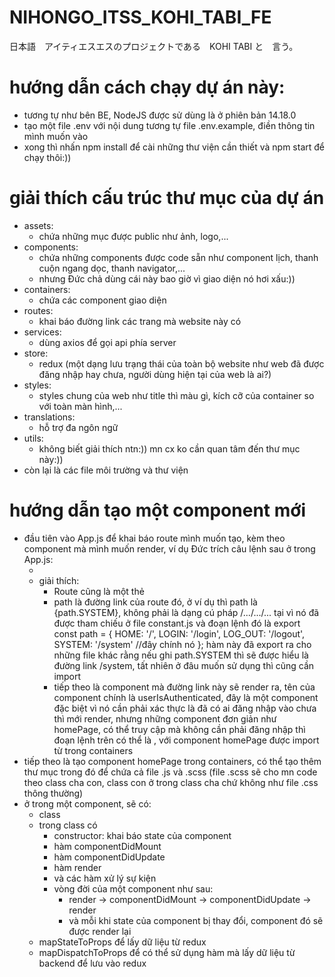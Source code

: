 # NIHONGO_ITSS_KOHI_TABI_FE
日本語　アイティエスエスのプロジェクトである　KOHI TABI と　言う。

# hướng dẫn cách chạy dự án này:
- tương tự như bên BE, NodeJS được sử dùng là ở phiên bản 14.18.0
- tạo một file .env với nội dung tương tự file .env.example, điền thông tin mình muốn vào
- xong thì nhấn npm install để cài những thư viện cần thiết và npm start để chạy thôi:))
# giải thích cấu trúc thư mục của dự án
- assets:
    * chứa những mục được public như ảnh, logo,...
- components:
    * chứa những components được code sẵn như component lịch, thanh cuộn ngang dọc, thanh navigator,...
    * nhưng Đức chả dùng cái này bao giờ vì giao diện nó hơi xấu:))
- containers:
    * chứa các component giao diện
- routes:
    * khai báo đường link các trang mà website này có
- services:
    * dùng axios để gọi api phía server
- store:
    * redux (một dạng lưu trạng thái của toàn bộ website như web đã được đăng nhập hay chưa, người dùng hiện tại của web là ai?)
- styles:
    * styles chung của web như title thì màu gì, kích cỡ của container so với toàn màn hình,...
- translations:
    * hỗ trợ đa ngôn ngữ
- utils:
    * không biết giải thích ntn:)) mn cx ko cần quan tâm đến thư mục này:))
- còn lại là các file môi trường và thư viện
# hướng dẫn tạo một component mới
- đầu tiên vào App.js để khai báo route mình muốn tạo, kèm theo component mà mình muốn render, ví dụ Đức trích câu lệnh sau ở trong App.js:
    * <Route path={path.SYSTEM} component={userIsAuthenticated(System)} />
    * giải thích:
        - Route cũng là một thẻ
        - path là đường link của route đó, ở ví dụ thì path là {path.SYSTEM}, không phải là dạng cú pháp /.../.../... tại vì nó đã được tham chiếu ở file constant.js và đoạn lệnh đó là 
        export const path = {
            HOME: '/',
            LOGIN: '/login',
            LOG_OUT: '/logout',
            SYSTEM: '/system'   //đây chính nó
        };
        hàm này đã export ra cho những file khác rằng nếu ghi path.SYSTEM thì sẽ được hiểu là đường link /system, tất nhiên ở đâu muốn sử dụng thì cũng cần import
        - tiếp theo là component mà đường link này sẽ render ra, tên của component chính là userIsAuthenticated, đây là một component đặc biệt vì nó cần phải xác thực là đã có ai đăng nhập vào chưa thì mới render, nhưng những component đơn giản như homePage, có thể truy cập mà không cần phải đăng nhập thì đoạn lệnh trên có thể là <Route path={path.HOMEPAGE} component={homePage} />, với component homePage được import từ trong containers
- tiếp theo là tạo component homePage trong containers, có thể tạo thêm thư mục trong đó để chứa cả file .js và .scss (file .scss sẽ cho mn code theo class cha con, class con ở trong class cha chứ không như file .css thông thường)
- ở trong một component, sẽ có:
    * class
    * trong class có
        - constructor: khai báo state của component
        - hàm componentDidMount
        - hàm componentDidUpdate
        - hàm render
        - và các hàm xử lý sự kiện
        - vòng đời của một component như sau:
            * render -> componentDidMount -> componentDidUpdate -> render
            * và mỗi khi state của component bị thay đổi, component đó sẽ được render lại
    * mapStateToProps để lấy dữ liệu từ redux
    * mapDispatchToProps để có thể sử dụng hàm mà lấy dữ liệu từ backend để lưu vào redux
